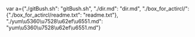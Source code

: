 var a={"./gitBush.sh": "gitBush.sh", "./dir.md": "dir.md", "./box_for_actircl/": {"./box_for_actircl/readme.txt": "readme.txt"}, "./yum\u5360\u7528\u62ef\u6551.md": "yum\u5360\u7528\u62ef\u6551.md"}